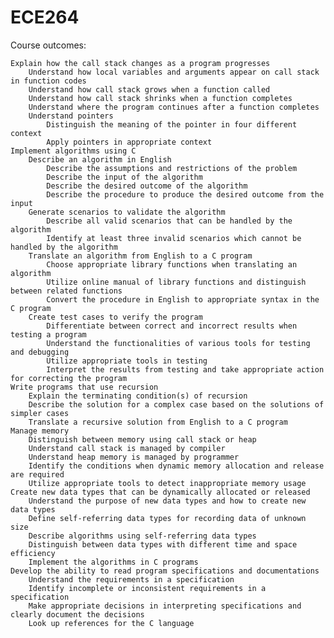 # ECE264

Course outcomes:

    Explain how the call stack changes as a program progresses
        Understand how local variables and arguments appear on call stack in function codes
        Understand how call stack grows when a function called
        Understand how call stack shrinks when a function completes
        Understand where the program continues after a function completes
        Understand pointers
            Distinguish the meaning of the pointer in four different context
            Apply pointers in appropriate context
    Implement algorithms using C
        Describe an algorithm in English
            Describe the assumptions and restrictions of the problem
            Describe the input of the algorithm
            Describe the desired outcome of the algorithm
            Describe the procedure to produce the desired outcome from the input
        Generate scenarios to validate the algorithm
            Describe all valid scenarios that can be handled by the algorithm
            Identify at least three invalid scenarios which cannot be handled by the algorithm
        Translate an algorithm from English to a C program
            Choose appropriate library functions when translating an algorithm
            Utilize online manual of library functions and distinguish between related functions
            Convert the procedure in English to appropriate syntax in the C program
        Create test cases to verify the program
            Differentiate between correct and incorrect results when testing a program
            Understand the functionalities of various tools for testing and debugging
            Utilize appropriate tools in testing
            Interpret the results from testing and take appropriate action for correcting the program
    Write programs that use recursion
        Explain the terminating condition(s) of recursion
        Describe the solution for a complex case based on the solutions of simpler cases
        Translate a recursive solution from English to a C program
    Manage memory
        Distinguish between memory using call stack or heap
        Understand call stack is managed by compiler
        Understand heap memory is managed by programmer
        Identify the conditions when dynamic memory allocation and release are required
        Utilize appropriate tools to detect inappropriate memory usage
    Create new data types that can be dynamically allocated or released
        Understand the purpose of new data types and how to create new data types
        Define self-referring data types for recording data of unknown size
        Describe algorithms using self-referring data types
        Distinguish between data types with different time and space efficiency
        Implement the algorithms in C programs
    Develop the ability to read program specifications and documentations
        Understand the requirements in a specification
        Identify incomplete or inconsistent requirements in a specification
        Make appropriate decisions in interpreting specifications and clearly document the decisions
        Look up references for the C language
